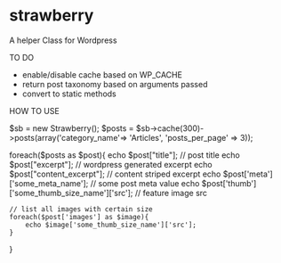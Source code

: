 strawberry
==========

A helper Class for Wordpress


TO DO
- enable/disable cache based on WP_CACHE
- return post taxonomy based on arguments passed
- convert to static methods

HOW TO USE

$sb = new Strawberry();
$posts = $sb->cache(300)->posts(array('category_name'=> 'Articles', 'posts_per_page' => 3));

foreach($posts as $post){
    echo $post["title"]; // post title
    echo $post["excerpt"]; // wordpress generated excerpt
    echo $post["content_excerpt"]; // content striped excerpt
    echo $post['meta']['some_meta_name']; // some post meta value
    echo $post['thumb']['some_thumb_size_name']['src']; // feature image src

    // list all images with certain size
    foreach($post['images'] as $image){
        echo $image['some_thumb_size_name']['src'];
    }
}
